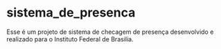 # sistema_de_presenca
Esse é um projeto de sistema de checagem de presença desenvolvido e realizado para o Instituto Federal de Brasilia.
